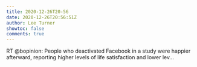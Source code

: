 ```yaml
---
title: 2020-12-26T20-56
date: 2020-12-26T20:56:51Z
author: Lee Turner
showtoc: false
comments: true
---
```


RT @bopinion: People who deactivated Facebook in a study were happier afterward, reporting higher levels of life satisfaction and lower lev…

